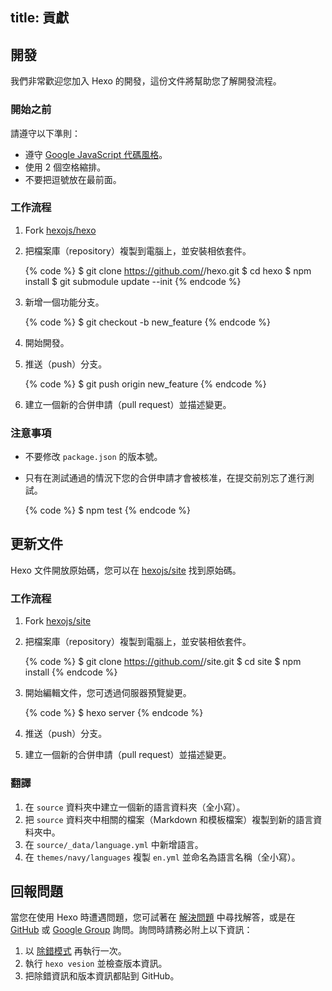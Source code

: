 title: 貢獻
---
## 開發

我們非常歡迎您加入 Hexo 的開發，這份文件將幫助您了解開發流程。

### 開始之前

請遵守以下準則：

- 遵守 [Google JavaScript 代碼風格](http://google-styleguide.googlecode.com/svn/trunk/javascriptguide.xml)。
- 使用 2 個空格縮排。
- 不要把逗號放在最前面。

### 工作流程

1. Fork [hexojs/hexo]
2. 把檔案庫（repository）複製到電腦上，並安裝相依套件。

    {% code %}
    $ git clone https://github.com/<username>/hexo.git
    $ cd hexo
    $ npm install
    $ git submodule update --init
    {% endcode %}

3. 新增一個功能分支。

    {% code %}
    $ git checkout -b new_feature
    {% endcode %}

4. 開始開發。
5. 推送（push）分支。

    {% code %}
    $ git push origin new_feature
    {% endcode %}

6. 建立一個新的合併申請（pull request）並描述變更。

### 注意事項

- 不要修改 `package.json` 的版本號。
- 只有在測試通過的情況下您的合併申請才會被核准，在提交前別忘了進行測試。

    {% code %}
    $ npm test
    {% endcode %}

## 更新文件

Hexo 文件開放原始碼，您可以在 [hexojs/site] 找到原始碼。

### 工作流程

1. Fork [hexojs/site]
2. 把檔案庫（repository）複製到電腦上，並安裝相依套件。

    {% code %}
    $ git clone https://github.com/<username>/site.git
    $ cd site
    $ npm install
    {% endcode %}

3. 開始編輯文件，您可透過伺服器預覽變更。

    {% code %}
    $ hexo server
    {% endcode %}

4. 推送（push）分支。
5. 建立一個新的合併申請（pull request）並描述變更。

### 翻譯

1. 在 `source` 資料夾中建立一個新的語言資料夾（全小寫）。
2. 把 `source` 資料夾中相關的檔案（Markdown 和模板檔案）複製到新的語言資料夾中。
3. 在 `source/_data/language.yml` 中新增語言。
4. 在 `themes/navy/languages` 複製 `en.yml` 並命名為語言名稱（全小寫）。

## 回報問題

當您在使用 Hexo 時遭遇問題，您可試著在 [解決問題](=troubleshooting.html) 中尋找解答，或是在 [GitHub](https://github.com/hexojs/hexo/issues) 或 [Google Group](https://groups.google.com/group/hexo) 詢問。詢問時請務必附上以下資訊：

1. 以 [除錯模式](commands.html#除錯模式) 再執行一次。
2. 執行 `hexo vesion` 並檢查版本資訊。
3. 把除錯資訊和版本資訊都貼到 GitHub。

[hexojs/hexo]: https://github.com/hexojs/hexo
[hexojs/site]: https://github.com/hexojs/site